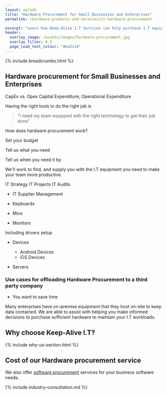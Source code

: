 ```yaml
---
layout: splash
title: "Hardware Procurement for Small Businesses and Enterprises"
permalink: /hardware-products-and-services/it-hardware-procurement

excerpt: "Learn how Keep-Alive I.T Services can help purchase I.T equipment that's appropriate for your business with our I.T hardware procurement service."
header:
  overlay_image: /assets/images/hardware-procurement.jpg
  overlay_filter: 0.5 
  page_lead_text_colour: "#ea5114"
---
```


{% include breadcrumbs.html %}

## <i class="fas fa-microchip page-title-icon" aria-hidden="true"></i> Hardware procurement for Small Businesses and Enterprises

CapEx vs. Opex
Capital Expenditure, Operational Expenditure

Having the right tools to do the right job is 

> "I need my team equipped with the right technology to get their job done"

How does hardware procurement work?

Set your budget

Tell us what you need

Tell us when you need it by

We'll work to find, and supply you with the I.T equipment you need to make your team more productive.

IT Strategy
IT Projects
IT Audits

- IT Supplier Management


- Keyboards
- Mice
- Monitors

Including drivers setup

- Devices
    - Android Devices
    - iOS Devices

- Servers


### Use cases for offloading Hardware Procurement to a third party company
- You want to save time 


Many enterprises have on-premise equipment that they host on-site to keep data contained. We are able to assist with helping you make informed decisions to purchase sufficient hardware to maintain your I.T workloads.

## Why choose Keep-Alive I.T?
{% include why-us-section.html %}


## Cost of our Hardware procurement service


We also offer <a href="/software-consultancy/software-procurement-services">software procurement</a> services for your business software needs.

{% include industry-consultation.md %}
